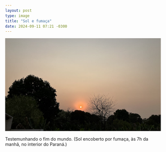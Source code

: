 ```yaml
---
layout: post
type: image
title: "Sol e fumaça"
date: 2024-09-11 07:21 -0300
---
```

![Sol alaranjado, céu cinzento e algumas árvores em primeiro plano.](/assets/2024/sol-fumaca.jpg)

Testemunhando o fim do mundo. (Sol encoberto por fumaça, às 7h da manhã, no interior do Paraná.)